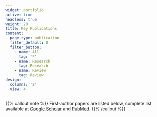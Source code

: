 ```yaml
---
widget: portfolio
active: true
headless: true
weight: 20
title: Key Publications
content:
  page_type: publication
  filter_default: 0
  filter_button:
    - name: All
      tag: '*'
    - name: Research
      tag: Research
    - name: Review
      tag: Review
design:
  columns: '2'
  view: 4
---
```

{{% callout note %}}
First-author papers are listed below, complete list available at [Google Scholar](https://scholar.google.com/citations?user=_f0y7BUAAAAJ) and [PubMed](https://ncbi.nlm.nih.gov/myncbi/christopher.zimmerman.1/bibliography/public/).
{{% /callout %}}
